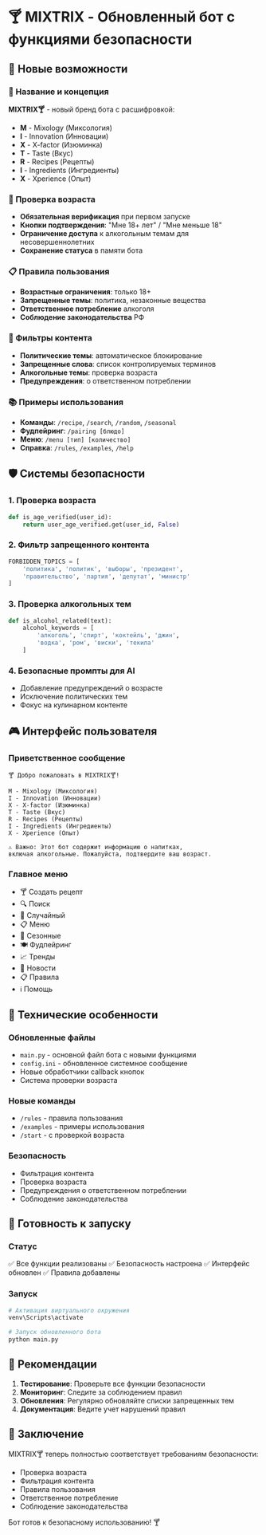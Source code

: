 # 🍸 MIXTRIX - Обновленный бот с функциями безопасности

## 🎯 Новые возможности

### 📛 Название и концепция
**MIXTRIX🍸** - новый бренд бота с расшифровкой:
- **M** - Mixology (Миксология)
- **I** - Innovation (Инновации) 
- **X** - X-factor (Изюминка)
- **T** - Taste (Вкус)
- **R** - Recipes (Рецепты)
- **I** - Ingredients (Ингредиенты)
- **X** - Xperience (Опыт)

### 🔞 Проверка возраста
- **Обязательная верификация** при первом запуске
- **Кнопки подтверждения**: "Мне 18+ лет" / "Мне меньше 18"
- **Ограничение доступа** к алкогольным темам для несовершеннолетних
- **Сохранение статуса** в памяти бота

### 📋 Правила пользования
- **Возрастные ограничения**: только 18+
- **Запрещенные темы**: политика, незаконные вещества
- **Ответственное потребление** алкоголя
- **Соблюдение законодательства** РФ

### 🚫 Фильтры контента
- **Политические темы**: автоматическое блокирование
- **Запрещенные слова**: список контролируемых терминов
- **Алкогольные темы**: проверка возраста
- **Предупреждения**: о ответственном потреблении

### 📚 Примеры использования
- **Команды**: `/recipe`, `/search`, `/random`, `/seasonal`
- **Фудпейринг**: `/pairing [блюдо]`
- **Меню**: `/menu [тип] [количество]`
- **Справка**: `/rules`, `/examples`, `/help`

## 🛡️ Системы безопасности

### 1. Проверка возраста
```python
def is_age_verified(user_id):
    return user_age_verified.get(user_id, False)
```

### 2. Фильтр запрещенного контента
```python
FORBIDDEN_TOPICS = [
    'политика', 'политик', 'выборы', 'президент', 
    'правительство', 'партия', 'депутат', 'министр'
]
```

### 3. Проверка алкогольных тем
```python
def is_alcohol_related(text):
    alcohol_keywords = [
        'алкоголь', 'спирт', 'коктейль', 'джин', 
        'водка', 'ром', 'виски', 'текила'
    ]
```

### 4. Безопасные промпты для AI
- Добавление предупреждений о возрасте
- Исключение политических тем
- Фокус на кулинарном контенте

## 🎮 Интерфейс пользователя

### Приветственное сообщение
```
🍸 Добро пожаловать в MIXTRIX🍸!

M - Mixology (Миксология)
I - Innovation (Инновации)
X - X-factor (Изюминка)
T - Taste (Вкус)
R - Recipes (Рецепты)
I - Ingredients (Ингредиенты)
X - Xperience (Опыт)

⚠️ Важно: Этот бот содержит информацию о напитках, 
включая алкогольные. Пожалуйста, подтвердите ваш возраст.
```

### Главное меню
- 🍸 Создать рецепт
- 🔍 Поиск
- 🎲 Случайный
- 📋 Меню
- 🍂 Сезонные
- 🍽️ Фудпейринг
- 📈 Тренды
- 📰 Новости
- 📋 Правила
- ℹ️ Помощь

## 🔧 Технические особенности

### Обновленные файлы
- `main.py` - основной файл бота с новыми функциями
- `config.ini` - обновленное системное сообщение
- Новые обработчики callback кнопок
- Система проверки возраста

### Новые команды
- `/rules` - правила пользования
- `/examples` - примеры использования
- `/start` - с проверкой возраста

### Безопасность
- Фильтрация контента
- Проверка возраста
- Предупреждения о ответственном потреблении
- Соблюдение законодательства

## 🚀 Готовность к запуску

### Статус
✅ Все функции реализованы
✅ Безопасность настроена
✅ Интерфейс обновлен
✅ Правила добавлены

### Запуск
```bash
# Активация виртуального окружения
venv\Scripts\activate

# Запуск обновленного бота
python main.py
```

## 📝 Рекомендации

1. **Тестирование**: Проверьте все функции безопасности
2. **Мониторинг**: Следите за соблюдением правил
3. **Обновления**: Регулярно обновляйте списки запрещенных тем
4. **Документация**: Ведите учет нарушений правил

## 🎉 Заключение

MIXTRIX🍸 теперь полностью соответствует требованиям безопасности:
- Проверка возраста
- Фильтрация контента
- Правила пользования
- Ответственное потребление
- Соблюдение законодательства

Бот готов к безопасному использованию! 🍸

